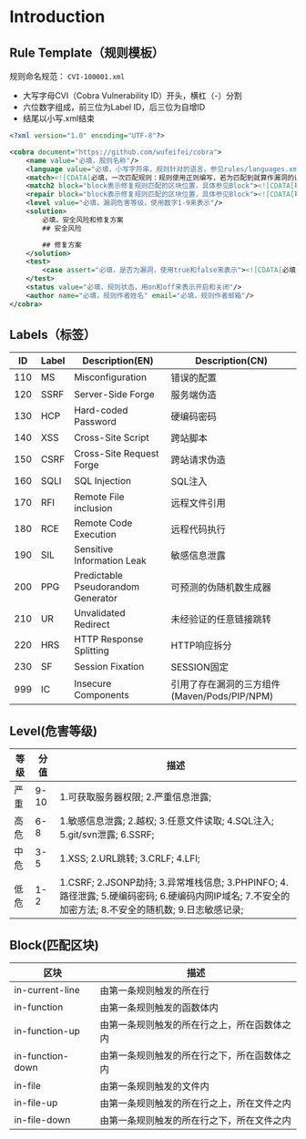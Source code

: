 # Introduction

## Rule Template（规则模板）
规则命名规范：
`CVI-100001.xml`
- 大写字母CVI（Cobra Vulnerability ID）开头，横杠（-）分割
- 六位数字组成，前三位为Label ID，后三位为自增ID
- 结尾以小写.xml结束
```xml
<?xml version="1.0" encoding="UTF-8"?>

<cobra document="https://github.com/wufeifei/cobra">
    <name value="必填，股则名称"/>
    <language value="必填，小写字符串，规则针对的语言，参见rules/languages.xml"/>
    <match><![CDATA[必填，一次匹配规则：规则使用正则编写，若为匹配到就算作漏洞的话在规则前后加上括号即可。]]></match>
    <match2 block="block表示修复规则匹配的区块位置，具体参见Block"><![CDATA[可选，二次匹配规则：当完成一次匹配规则后，若需要再次匹配可再次填写。block表示二次规则匹配的区块位置，具体参见rules/README.md]]></match2>
    <repair block="block表示修复规则匹配的区块位置，具体参见Block"><![CDATA[可选，修复规则：若匹配到此规则则不算做漏洞。]]></repair>
    <level value="必填，漏洞危害等级，使用数字1-9来表示"/>
    <solution>
        必填，安全风险和修复方案
        ## 安全风险

        ## 修复方案
    </solution>
    <test>
        <case assert="必填，是否为漏洞，使用true和false来表示"><![CDATA[必填，规则测试代码，可以多行。]]></case>
    </test>
    <status value="必填，规则状态，用on和off来表示开启和关闭"/>
    <author name="必填，规则作者姓名" email="必填，规则作者邮箱"/>
</cobra>
```

## Labels（标签）
| ID | Label | Description(EN) | Description(CN) |
| --- | --- | --- | --- |
| 110 | MS | Misconfiguration | 错误的配置 |
| 120 | SSRF | Server-Side Forge | 服务端伪造 |
| 130 | HCP | Hard-coded Password | 硬编码密码 |
| 140 | XSS | Cross-Site Script | 跨站脚本 |
| 150 | CSRF | Cross-Site Request Forge | 跨站请求伪造 |
| 160 | SQLI | SQL Injection | SQL注入 |
| 170 | RFI | Remote File inclusion | 远程文件引用 |
| 180 | RCE | Remote Code Execution | 远程代码执行 |
| 190 | SIL | Sensitive Information Leak | 敏感信息泄露 |
| 200 | PPG | Predictable Pseudorandom Generator | 可预测的伪随机数生成器 |
| 210 | UR | Unvalidated Redirect | 未经验证的任意链接跳转 |
| 220 | HRS | HTTP Response Splitting | HTTP响应拆分 |
| 230 | SF | Session Fixation | SESSION固定 |
| 999 | IC | Insecure Components| 引用了存在漏洞的三方组件(Maven/Pods/PIP/NPM) |

## Level(危害等级)

| 等级 | 分值 | 描述 |
|---|---|---|
| 严重 | 9-10 | 1.可获取服务器权限; 2.严重信息泄露; |
| 高危 | 6-8 | 1.敏感信息泄露; 2.越权; 3.任意文件读取; 4.SQL注入; 5.git/svn泄露; 6.SSRF;|
| 中危 | 3-5 | 1.XSS; 2.URL跳转; 3.CRLF; 4.LFI;|
| 低危 | 1-2 | 1.CSRF; 2.JSONP劫持; 3.异常堆栈信息; 3.PHPINFO; 4.路径泄露; 5.硬编码密码; 6.硬编码内网IP域名; 7.不安全的加密方法; 8.不安全的随机数; 9.日志敏感记录;|

## Block(匹配区块)

|区块|描述|
|---|---|
| in-current-line | 由第一条规则触发的所在行 |
| in-function | 由第一条规则触发的函数体内 |
| in-function-up | 由第一条规则触发的所在行之上，所在函数体之内 |
| in-function-down | 由第一条规则触发的所在行之下，所在函数体之内 |
| in-file | 由第一条规则触发的文件内 |
| in-file-up | 由第一条规则触发的所在行之上，所在文件之内 |
| in-file-down | 由第一条规则触发的所在行之下，所在文件之内 |